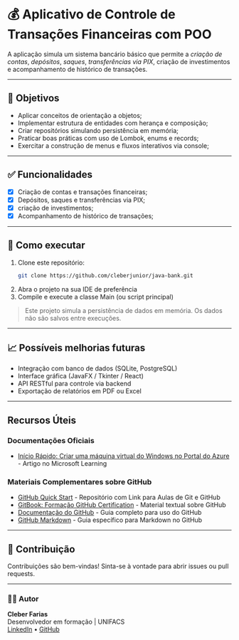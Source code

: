 # 💰 Aplicativo de Controle de Transações Financeiras com POO

A aplicação simula um sistema bancário básico que permite a *criação de contas*, *depósitos*, *saques*, *transferências via PIX*, criação de investimentos e acompanhamento de histórico de transações.

---
## 🚀 Objetivos

- Aplicar conceitos de orientação a objetos;
- Implementar estrutura de entidades com herança e composição;
- Criar repositórios simulando persistência em memória;
- Praticar boas práticas com uso de Lombok, enums e records;
- Exercitar a construção de menus e fluxos interativos via console;

---
## ✅ Funcionalidades

- [x] Criação de contas e transações financeiras;
- [x] Depósitos, saques e transferências via PIX;
- [x] criação de investimentos;
- [x] Acompanhamento de histórico de transações;

---
## 🧪 Como executar

1. Clone este repositório:
   ```bash
   git clone https://github.com/cleberjunior/java-bank.git
2. Abra o projeto na sua IDE de preferência
3. Compile e execute a classe Main (ou script principal)

> Este projeto simula a persistência de dados em memória. Os dados não são salvos entre execuções.

---
## 📈 Possíveis melhorias futuras

- Integração com banco de dados (SQLite, PostgreSQL)
- Interface gráfica (JavaFX / Tkinter / React)
- API RESTful para controle via backend
- Exportação de relatórios em PDF ou Excel

---
## Recursos Úteis
### Documentações Oficiais
- [Início Rápido: Criar uma máquina virtual do Windows no Portal do Azure](https://learn.microsoft.com/pt-br/azure/virtual-machines/windows/quick-create-portal) - Artigo no Microsoft Learning

### Materiais Complementares sobre GitHub
- [GitHub Quick Start](https://learn.microsoft.com/pt-br/azure/virtual-machines/windows/quick-create-portal) - Repositório com Link para Aulas de Git e GitHub 
- [GitBook: Formação GitHub Certification](https://aline-antunes.gitbook.io/formacao-fundamentos-github) - Material textual sobre GitHub
- [Documentação do GitHub](https://docs.github.com/) - Guia completo para uso do GitHub 
- [GitHub Markdown](https://docs.github.com/pt/get-started/writing-on-github/getting-started-with-writing-and-formatting-on-github/basic-writing-and-formatting-syntax) - Guia específico para Markdown no GitHub 

---
## 🤝 Contribuição
Contribuições são bem-vindas! Sinta-se à vontade para abrir issues ou pull requests.

---
### 👨‍💻 Autor
**Cleber Farias**  
Desenvolvedor em formação | UNIFACS  
[LinkedIn](https://www.linkedin.com/in/cleberfarias/) • [GitHub](https://github.com/cleberjunior)
